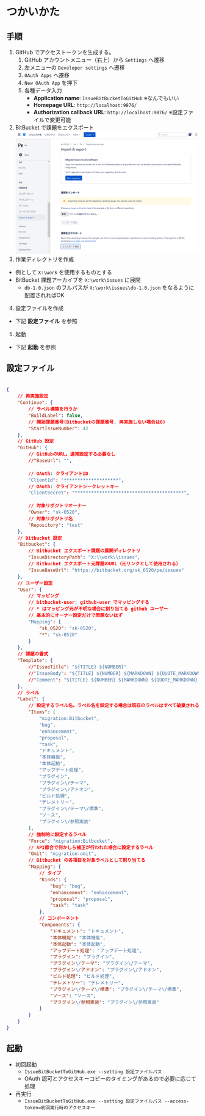 # つかいかた

## 手順

1. GitHub でアクセストークンを生成する。  
   1. GitHub アカウントメニュー（右上）から `Settings` へ遷移
   2. 左メニューの `Developer settings` へ遷移
   3. `OAuth Apps` へ遷移
   4. `New OAuth App` を押下
   5. 各種データ入力
      * **Application name**: `IssueBitBucketToGitHub` ※なんでもいい
      * **Homepage URL**: `http://localhost:9876/`
      * **Authorization callback URL**: `http://localhost:9876/` ※設定ファイルで変更可能
2. BitBucket で課題をエクスポート
  ![課題エクスポート](bitbucket-export-issues.png)
3. 作業ディレクトリを作成
  * 例として `X:\work` を使用するものとする
  * BitBucket 課題アーカイブを `X:\work\issues` に展開
    * `db-1.0.json` のフルパスが `X:\work\issues\db-1.0.json` をなるように配置されればOK
4. 設定ファイルを作成
  * 下記 **設定ファイル** を参照
5. 起動
  * 下記 **起動** を参照

## 設定ファイル

```json

{
	// 再実施設定
	"Continue": {
		// ラベル構築を行うか
		"BuildLabel": false,
		// 開始課題番号(Bitbucketの課題番号, 再実施しない場合は0)
		"StartIssueNumber": 42
	},
	// GitHub 設定
	"GitHub": {
		// GitHubのURL。通常設定する必要なし
		//"BaseUrl": "",

		// OAuth: クライアントID
		"ClientId": "********************",
		// OAuth: クライアントシークレットキー
		"ClientSecret": "****************************************",

		// 対象リポジトリオーナー
		"Owner": "sk-0520",
		// 対象リポジトリ名
		"Repository": "test"
	},
	// Bitbucket 設定
	"Bitbucket": {
		// Bitbucket エクスポート課題の展開ディレクトリ
		"IssueDirectoryPath": "X:\\work\\issues",
		// Bitbucket エクスポート元課題のURL（元リンクとして使用される）
		"IssueBaseUrl": "https://bitbucket.org/sk_0520/pe/issues"
	},
	// ユーザー設定
	"User": {
		// マッピング
		// bitbucket-user: github-user でマッピングする
		// * はマッピング元が不明な場合に割り当てる github ユーザー
		// 基本的にオーナー設定だけで問題ないはず
		"Mapping": {
			"sk_0520": "sk-0520",
			"*": "sk-0520"
		}
	},
	// 課題の書式
	"Template": {
		//"IssueTitle": "${TITLE} ${NUMBER}"
		//"IssueBody": "${TITLE} ${NUMBER} ${MARKDOWN} ${QUOTE_MARKDOWN} ${URL} ${CREATED_AT} ${USER}"
		//"Comment": "${TITLE} ${NUMBER} ${MARKDOWN} ${QUOTE_MARKDOWN} ${URL} ${CREATED_AT} ${USER}"
	},
	// ラベル
	"Label": {
		// 設定するラベル名。ラベル名を設定する場合は既存のラベルはすべて破棄される
		"Items": [
			"migration:Bitbucket",
			"bug",
			"enhancement",
			"proposal",
			"task",
			"ドキュメント",
			"本体機能",
			"本体起動",
			"アップデート処理",
			"プラグイン",
			"プラグイン\/テーマ",
			"プラグイン\/アドオン",
			"ビルド処理",
			"テレメトリー",
			"プラグイン\/テーマ\/標準",
			"ソース",
			"プラグイン\/参照実装"
		],
		// 強制的に設定するラベル
		"Force": "migration:Bitbucket",
		// API都合で何かしら補正が行われた場合に設定するラベル
		"Omit": "migration:omit",
		// Bitbucket の各項目を対象ラベルとして割り当てる
		"Mapping": {
			// タイプ
			"Kinds": {
				"bug": "bug",
				"enhancement": "enhancement",
				"proposal": "proposal",
				"task": "task"
			},
			// コンポーネント
			"Components": {
				"ドキュメント": "ドキュメント",
				"本体機能": "本体機能",
				"本体起動": "本体起動",
				"アップデート処理": "アップデート処理",
				"プラグイン": "プラグイン",
				"プラグイン\/テーマ": "プラグイン\/テーマ",
				"プラグイン\/アドオン": "プラグイン\/アドオン",
				"ビルド処理": "ビルド処理",
				"テレメトリー": "テレメトリー",
				"プラグイン\/テーマ\/標準": "プラグイン\/テーマ\/標準",
				"ソース": "ソース",
				"プラグイン\/参照実装": "プラグイン\/参照実装"
			}
		}
	}
}

```

## 起動

* 初回起動
  * `IssueBitBucketToGitHub.exe --setting 設定ファイルパス`
  * OAuth 認可とアクセスキーコピーのタイミングがあるので必要に応じて処理
* 再実行
  * `IssueBitBucketToGitHub.exe --setting 設定ファイルパス --access-token=初回実行時のアクセスキー`

